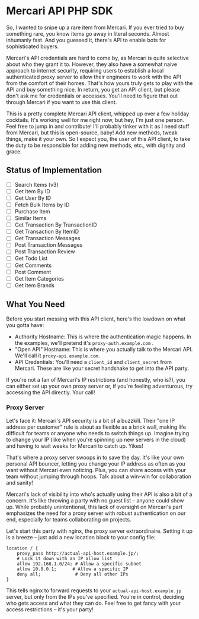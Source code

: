 # Mercari API PHP SDK 

So, I wanted to snipe up a rare item from Mercari. If you ever tried to buy something rare, you know items go away in literal seconds. Almost inhumanly fast. And you guessed it, there's API to enable bots for sophisticated buyers. 

Mercari's API credentials are hard to come by, as Mercari is quite selective about who they grant it to. However, they also have a somewhat naive approach to internet security, requiring users to establish a local authenticated proxy server to allow their engineers to work with the API from the comfort of their homes. That's how yours truly gets to play with the API and buy something nice. In return, you get an API client, but please don't ask me for credentials or accesses. You'll need to figure that out through Mercari if you want to use this client.

This is a pretty complete Mercari API client, whipped up over a few holiday cocktails. It's working well for me right now, but hey, I'm just one person. Feel free to jump in and contribute! I'll probably tinker with it as I need stuff from Mercari, but this is open-source, baby! Add new methods, tweak things, make it your own. So I expect you, the user of this API client, to take the duty to be responsible for adding new methods, etc., with dignity and grace.

## Status of Implementation

 - [ ] Search Items (v3)
 - [ ] Get Item By ID
 - [ ] Get User By ID
 - [ ] Fetch Bulk Items by ID
 - [ ] Purchase Item
 - [ ] Similar Items
 - [ ] Get Transaction By TransactionID
 - [ ] Get Transaction By ItemID
 - [ ] Get Transaction Messages
 - [ ] Post Transaction Messages
 - [ ] Post Transaction Review
 - [ ] Get Todo List
 - [ ] Get Comments
 - [ ] Post Comment
 - [ ] Get Item Categories
 - [ ] Get Item Brands

## What You Need

Before you start messing with this API client, here's the lowdown on what you gotta have:
- Authority Hostname: This is where the authentication magic happens. In the examples, we'll pretend it's `proxy-auth.example.com` .
- "Open API" Hostname: This is where you actually talk to the Mercari API. We'll call it `proxy-api.example.com`. 
- API Credentials: You'll need a `client_id` and `client_secret` from Mercari. These are like your secret handshake to get into the API party.
  
If you're not a fan of Mercari's IP restrictions (and honestly, who is?), you can either set up your own proxy server or, if you're feeling adventurous, try accessing the API directly. Your call!

### Proxy Server

Let's face it: Mercari's API security is a bit of a buzzkill. Their "one IP address per customer" rule is about as flexible as a brick wall, making life difficult for teams or anyone who needs to switch things up. Imagine trying to change your IP (like when you're spinning up new servers in the cloud) and having to wait weeks for Mercari to catch up. Yikes!

That's where a proxy server swoops in to save the day. It's like your own personal API bouncer, letting you change your IP address as often as you want without Mercari even noticing. Plus, you can share access with your team without jumping through hoops. Talk about a win-win for collaboration and sanity!

Mercari's lack of visibility into who's actually using their API is also a bit of a concern. It's like throwing a party with no guest list – anyone could show up. While probably unintentional, this lack of oversight on Mercari's part emphasizes the need for a proxy server with robust authentication on our end, especially for teams collaborating on projects.

Let's start this party with nginx, the proxy server extraordinaire. Setting it up is a breeze – just add a new location block to your config file:

```nginx
location / {
    proxy_pass http://actual-api-host.example.jp/; 
    # Lock it down with an IP allow list
    allow 192.168.1.0/24; # Allow a specific subnet
    allow 10.0.0.1;      # Allow a specific IP
    deny all;             # Deny all other IPs
}
```

This tells nginx to forward requests to your `actual-api-host.example.jp` server, but only from the IPs you've specified. You're in control, deciding who gets access and what they can do. Feel free to get fancy with your access restrictions – it's your party!
